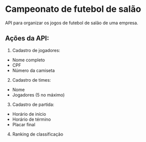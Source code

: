 # Campeonato de futebol de salão

API para organizar os jogos de futebol de salão de uma empresa.

## Ações da API:

1) Cadastro de jogadores:
- Nome completo
- CPF
- Número da camiseta

2) Cadastro de times:
- Nome
- Jogadores (5 no máximo)

3) Cadastro de partida:
- Horário de início
- Horário de término
- Placar final

4) Ranking de classificação
